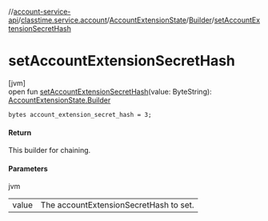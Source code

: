 //[account-service-api](../../../../index.md)/[classtime.service.account](../../index.md)/[AccountExtensionState](../index.md)/[Builder](index.md)/[setAccountExtensionSecretHash](set-account-extension-secret-hash.md)

# setAccountExtensionSecretHash

[jvm]\
open fun [setAccountExtensionSecretHash](set-account-extension-secret-hash.md)(value: ByteString): [AccountExtensionState.Builder](index.md)

`bytes account_extension_secret_hash = 3;`

#### Return

This builder for chaining.

#### Parameters

jvm

| | |
|---|---|
| value | The accountExtensionSecretHash to set. |
